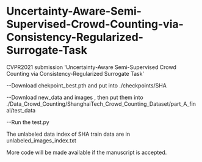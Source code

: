 # Uncertainty-Aware-Semi-Supervised-Crowd-Counting-via-Consistency-Regularized-Surrogate-Task
CVPR2021 submission 'Uncertainty-Aware Semi-Supervised Crowd Counting via Consistency-Regularized Surrogate Task'

--Download chekpoint_best.pth and put into ./checkpoints/SHA



--Download new_data and images , then put them into ./Data_Crowd_Counting/ShanghaiTech_Crowd_Counting_Dataset/part_A_final/test_data



--Run the test.py



The unlabeled data index of SHA train data are in unlabeled_images_index.txt



More code will be made available if the manuscript is accepted.
